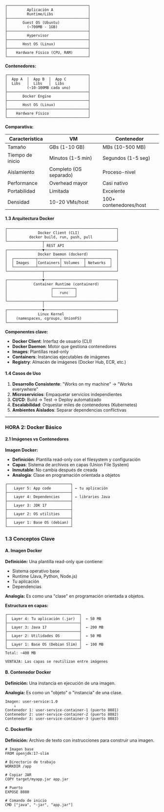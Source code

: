 ```
┌─────────────────────────────────────┐
│         Aplicación A                │
│         Runtime/Libs                │
├─────────────────────────────────────┤
│       Guest OS (Ubuntu)             │
│         (~700MB - 1GB)              │
├─────────────────────────────────────┤
│         Hypervisor                  │
├─────────────────────────────────────┤
│       Host OS (Linux)               │
├─────────────────────────────────────┤
│    Hardware Físico (CPU, RAM)       │
└─────────────────────────────────────┘
```

**Contenedores:**
```
┌─────────────────────────────────────┐
│  App A  │  App B  │  App C          │
│  Libs   │  Libs   │  Libs           │
│         (~10-100MB cada uno)        │
├─────────────────────────────────────┤
│       Docker Engine                 │
├─────────────────────────────────────┤
│       Host OS (Linux)               │
├─────────────────────────────────────┤
│    Hardware Físico                  │
└─────────────────────────────────────┘
```

**Comparativa:**

| Característica | VM | Contenedor |
|----------------|----|-----------| 
| Tamaño | GBs (1-10 GB) | MBs (10-500 MB) |
| Tiempo de inicio | Minutos (1-5 min) | Segundos (1-5 seg) |
| Aislamiento | Completo (OS separado) | Proceso-nivel |
| Performance | Overhead mayor | Casi nativo |
| Portabilidad | Limitada | Excelente |
| Densidad | 10-20 VMs/host | 100+ contenedores/host |

#### **1.3 Arquitectura Docker**
```
┌──────────────────────────────────────────────────┐
│              Docker Client (CLI)                 │
│          docker build, run, push, pull           │
└────────────────┬─────────────────────────────────┘
                 │ REST API
┌────────────────▼─────────────────────────────────┐
│              Docker Daemon (dockerd)             │
│  ┌──────────┬──────────┬──────────┬───────────┐  │
│  │ Images   │Containers│ Volumes  │ Networks  │  │
│  └──────────┴──────────┴──────────┴───────────┘  │
└────────────────┬─────────────────────────────────┘
                 │
┌────────────────▼─────────────────────────────────┐
│            Container Runtime (containerd)        │
│                    ┌──────────┐                  │
│                    │   runc   │                  │
│                    └──────────┘                  │
└────────────────┬─────────────────────────────────┘
                 │
┌────────────────▼─────────────────────────────────┐
│              Linux Kernel                        │
│    (namespaces, cgroups, UnionFS)                │
└──────────────────────────────────────────────────┘
```

**Componentes clave:**
- **Docker Client**: Interfaz de usuario (CLI)
- **Docker Daemon**: Motor que gestiona contenedores
- **Images**: Plantillas read-only
- **Containers**: Instancias ejecutables de imágenes
- **Registry**: Almacén de imágenes (Docker Hub, ECR, etc.)

#### **1.4 Casos de Uso**

1. **Desarrollo Consistente**: "Works on my machine" → "Works everywhere"
2. **Microservicios**: Empaquetar servicios independientes
3. **CI/CD**: Build → Test → Deploy automatizado
4. **Escalabilidad**: Orquestar miles de contenedores (Kubernetes)
5. **Ambientes Aislados**: Separar dependencias conflictivas

---

### **HORA 2: Docker Básico**

#### **2.1 Imágenes vs Contenedores**

**Imagen Docker:**
- **Definición**: Plantilla read-only con el filesystem y configuración
- **Capas**: Sistema de archivos en capas (Union File System)
- **Inmutable**: No cambia después de creada
- **Analogía**: Clase en programación orientada a objetos
```
┌─────────────────────────────┐
│   Layer 5: App code         │ ← tu aplicación
├─────────────────────────────┤
│   Layer 4: Dependencies     │ ← libraries Java
├─────────────────────────────┤
│   Layer 3: JDK 17           │
├─────────────────────────────┤
│   Layer 2: OS utilities     │
├─────────────────────────────┤
│   Layer 1: Base OS (debian) │
└─────────────────────────────┘
```

### **1.3 Conceptos Clave**

#### **A. Imagen Docker**

**Definición:** Una plantilla read-only que contiene:
- Sistema operativo base
- Runtime (Java, Python, Node.js)
- Tu aplicación
- Dependencias

**Analogía:** Es como una "clase" en programación orientada a objetos.

**Estructura en capas:**
```
┌─────────────────────────────────┐
│  Layer 4: Tu aplicación (.jar)  │  ← 50 MB
├─────────────────────────────────┤
│  Layer 3: Java 17               │  ← 200 MB
├─────────────────────────────────┤
│  Layer 2: Utilidades OS         │  ← 50 MB
├─────────────────────────────────┤
│  Layer 1: Base OS (Debian Slim) │  ← 100 MB
└─────────────────────────────────┘
Total: ~400 MB

VENTAJA: Las capas se reutilizan entre imágenes
```

#### **B. Contenedor Docker**

**Definición:** Una instancia en ejecución de una imagen.

**Analogía:** Es como un "objeto" o "instancia" de una clase.
```
Imagen: user-service:1.0
    ↓
Contenedor 1: user-service-container-1 (puerto 8081)
Contenedor 2: user-service-container-2 (puerto 8082)
Contenedor 3: user-service-container-3 (puerto 8083)
```

#### **C. Dockerfile**
**Definición:** Archivo de texto con instrucciones para construir una imagen.
```
# Imagen base
FROM openjdk:17-slim

# Directorio de trabajo
WORKDIR /app

# Copiar JAR
COPY target/myapp.jar app.jar

# Puerto
EXPOSE 8080

# Comando de inicio
CMD ["java", "-jar", "app.jar"]
```

